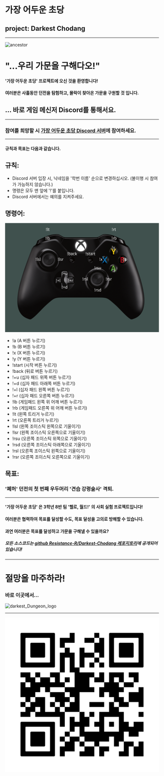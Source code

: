 # 가장 어두운 초당 
## project: Darkest Chodang
___
![ancestor](https://steamuserimages-a.akamaihd.net/ugc/1461932269716043857/F89CA105975346471FFE769D71197266078EF3E8/?imw=512&imh=494&ima=fit&impolicy=Letterbox&imcolor=%23000000&letterbox=true)
# "...우리 가문을 구해다오!"

#### '가장 어두운 초당' 프로젝트에 오신 것을 환영합니다!
#### 여러분은 사흘동안 던전을 탐험하고, 몰락이 찾아온 가문을 구원할 것 입니다.

## ... 바로 게임 메신저 Discord를 통해서요.

___

### 참여를 희망할 시 [가장 어두운 초당 Discord 서버](https://discord.gg/zdAyt5A2)에 참여하세요.
___
#### 규칙과 목표는 다음과 같습니다.

## 규칙:
- Discord 서버 입장 시, 닉네임을 '학번 이름' 순으로 변경하십시오. (불이행 시 참여가 가능하지 않습니다.)
- 명령은 모두 맨 앞에 '!'를 붙입니다.
- Discord 서버에서는 예의를 지켜주세요.
 
## 명령어:
![gamepad_command](https://github.com/Resistance-R/Darkest-Chodang/blob/master/gamepad_command-001.png?raw=true)
- !a (A 버튼 누르기)
- !b (B 버튼 누르기)
- !x (X 버튼 누르기)
- !y (Y 버튼 누르기)
- !start (시작 버튼 누르기)
- !back (뒤로 버튼 누르기)
- !+u (십자 패드 위쪽 버튼 누르기)
- !+d (십자 패드 아래쪽 버튼 누르기)
- !+l (십자 패드 왼쪽 버튼 누르기)
- !+r (십자 패드 오른쪽 버튼 누르기)
- !lb (게임패드 왼쪽 위 어깨 버튼 누르기)
- !rb (게임패드 오른쪽 위 어깨 버튼 누르기)
- !lt (왼쪽 트리거 누르기)
- !rt (오른쪽 트리거 누르기)
- !lsl (왼쪽 조이스틱 왼쪽으로 기울이기)
- !lsr (왼쪽 조이스틱 오른쪽으로 기울이기)
- !rsu (오른쪽 조이스틱 위쪽으로 기울이기)
- !rsd (오른쪽 조이스틱 아래쪽으로 기울이기)
- !rsl (오른쪽 조이스틱 왼쪽으로 기울이기)
- !rsr (오른쪽 조이스틱 오른쪽으로 기울이기)

## 목표:
### '폐허' 던전의 첫 번째 우두머리 '견습 강령술사' 격퇴.
___
#### '가장 어두운 초당' 은 3학년 8반 팀 '헬로, 월드!' 의 사회 실험 프로젝트입니다!
#### 여러분은 협력하여 목표를 달성할 수도, 목표 달성을 고의로 방해할 수 있습니다.
#### 과연 여러분은 목표를 달성하고 가문을 구해낼 수 있을까요?

##### 모든 소스코드는 [github Resistance-R/Darkest-Chodang 레포지토리](https://github.com/Resistance-R/Darkest-Chodang)에 공개되어 있습니다!
___
# 절망을 마주하라!
### 바로 이곳에서...
![darkest_Dungeon_logo](https://upload.wikimedia.org/wikipedia/fr/8/8d/Darkest_Dungeon_Logo.png)
___
![participation_discord_link](https://github.com/Resistance-R/Darkest-Chodang/blob/master/Darkest_Chodang.png?raw=true)
